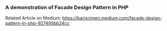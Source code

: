 ### A demonstration of Facade Design Pattern in PHP

Related Article on Medium: https://bariscimen.medium.com/facade-design-pattern-in-php-927495bb24cc